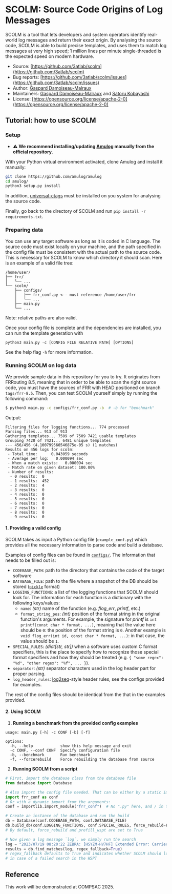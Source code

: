 # SCOLM: Source Code Origins of Log Messages

SCOLM is a tool that lets developers and system operators identify real-world log messages and return their exact origin. By analysing the source code, SCOLM is able to build precise templates, and uses them to match log messages at very high speed; 1 million lines per minute single-threaded is the expected speed on modern hardware.

- Source: [https://github.com/3atlab/scolm](https://github.com/3atlab/scolm)
- Bug reports: [https://github.com/3atlab/scolm/issues](https://github.com/3atlab/scolm/issues)
- Author: [Gaspard Damoiseau-Malraux](https://github.com/biskweet)
- Maintainers: [Gaspard Damoiseau-Malraux](https://github.com/biskweet) and [Satoru Kobayashi](https://github.com/cpflat/)
- License: [https://opensource.org/license/apache-2-0](https://opensource.org/license/apache-2-0)

## Tutorial: how to use SCOLM

### Setup

- **⚠️ We recommend installing/updating [Amulog](https://github.com/amulog/amulog) manually from the official repository.**

With your Python virtual environment activated, clone Amulog and install it manually:
```bash
git clone https://github.com/amulog/amulog
cd amulog/
python3 setup.py install
```
In addition, [universal-ctags](https://github.com/universal-ctags/ctags) must be installed on you system for analysing the source code.

Finally, go back to the directory of SCOLM and run `pip install -r requirements.txt`.

### Preparing data

You can use any target software as long as it is coded in C language. The source code must exist locally on your machine, and the path specified in the config file must be consistent with the actual path to the source code. This is necessary for SCOLM to know which directory it should scan. Here is an example of a valid file tree:
```
/home/user/
├── frr/
│   └── ...  
└── scolm/
    ├── configs/
    │   ├── frr_conf.py <-- must reference /home/user/frr
    │   └── ...
    ├── main.py
    └── ...
```
Note: relative paths are also valid.

Once your config file is complete and the dependencies are installed, you can run the template generation with
```py
python3 main.py -c [CONFIG FILE RELATIVE PATH] [OPTIONS]
```
See the help flag `-h` for more information.

### Running SCOLM on log data

We provide sample data in this repository for you to try. It originates from FRRouting 8.5, meaning that in order to be able to scan the right source code, you must have the sources of FRR with HEAD positioned on branch `tags/frr-8.5`. Then, you can test SCOLM yourself simply by running the following command:
```bash
$ python3 main.py -c configs/frr_conf.py -b  # -b for "benchmark"
```
Output:
```
Filtering files for logging functions... 774 processed
Parsing files... 913 of 913
Gathering templates... 7509 of 7509 7421 usable templates
Grouping 7420 of 7421... 6481 unique templates
--- 456/456 (4.100799560546875e-05 s) (1 matches)     
Results on 456 logs for scolm:
 - Total time:      0.043059 seconds
 - Average per log:   0.000094 sec
 - When a match exists:   0.000094 sec
 - Match rate on given dataset: 100.00%
 - Number of results:
  - 0 results:  0
  - 1 results:  452
  - 2 results:  4
  - 3 results:  0
  - 4 results:  0
  - 5 results:  0
  - 6 results:  0
  - 7 results:  0
  - 8 results:  0
  - 9 results:  0
```

#### 1. Providing a valid config

SCOLM takes as input a Python config file (`example_conf.py`) which provides all the necessary information to parse code and build a database.

Examples of config files can be found in [`configs/`](https://github.com/3atlab/scolm/tree/main/release).
The information that needs to be filled out is:
- `CODEBASE_PATH`: path to the directory that contains the code of the target software
- `DATABASE_FILE`: path to the file where a snapshot of the DB should be stored ([`pickle`](https://docs.python.org/3/library/pickle.html) format)
- `LOGGING_FUNCTIONS`: a list of the logging functions that SCOLM should look for. The information for each function is a dictionary with the following keys/values:
  - `name`: *(str)* name of the function (e.g. _flog_err_, _printf_, etc.)
  - `format_string_pos`: *(int)* position of the format string in the original function's arguments. For example, the signature for _printf_ is `int printf(const char * format, ...)`, meaning that the value here should be `0`: the position of the format string is `0`. Another example is `void flog_err(int id, const char * format, ...)`: in that case, the value should be `1`.
- `SPECIAL_RULES`: *(dict[str, str])* when a software uses custom C format specifiers, this is the place to specify how to recognize those special format specifiers and how they should be treated (e.g. `{ "some regex": "%d", "other regex": "%f", ... }`).
- `separator`: *(str)* separator characters used in the log header part for proper parsing.
- `log_header_rules`: [log2seq](https://github.com/amulog/log2seq)-style header rules, see the configs provided for examples.

The rest of the config files should be identical from the that in the examples provided.

#### 2. Using SCOLM

1. **Running a benchmark from the provided config examples**

```
usage: main.py [-h] -c CONF [-b] [-f]

options:
  -h, --help            show this help message and exit
  -c CONF, --conf CONF  Specify configuration file
  -b, --benchmark       Run benchmark
  -f, --forcerebuild    Force rebuilding the database from source
```

2. **Running SCOLM from a script**

```py
# First, import the database class from the database file
from database import Database

# Also import the config file needed. That can be either by a static import:
import frr_conf as conf
# Or with a dynamic import from the arguments:
conf = importlib.import_module("frr_conf")  # No ".py" here, and / in the path are replaced with .

# Create an instance of the database and run the build
db = Database(conf.CODEBASE_PATH, conf.DATABASE_FILE)
db.build_db(conf.LOGGING_FUNCTIONS, conf.SPECIAL_RULES, force_rebuild=FORCE_REBUILD, prefill_wspt=True)
# By default, force_rebuild and prefill_wspt are set to True

# Now given a log message `log`, we simply run the search
log = "2023/07/19 08:20:22 ZEBRA: [HSYZM-HV7HF] Extended Error: Carrier for nexthop device is down"
results = db.find_matches(log, regex_fallback=True)
# regex_fallback defaults to True and indicates whether SCOLM should look into the regex table
# in case of a failed search in the WSPT
```

## Reference

This work will be demonstrated at COMPSAC 2025.
